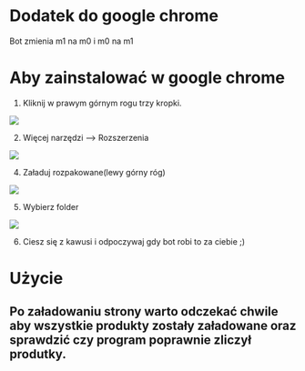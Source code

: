 # Dodatek do google chrome
Bot zmienia m1 na m0 i m0 na m1
# Aby zainstalować w google chrome

1) Kliknij w prawym górnym rogu trzy kropki.


![](https://github.com/TlumaczeniaKlikacze/Dodatek-do-zmiany-m0-na-m1/blob/main/instrukcja/1.png?raw=true)


2) Więcej narzędzi --> Rozszerzenia

![](https://github.com/TlumaczeniaKlikacze/Dodatek-do-zmiany-m0-na-m1/blob/main/instrukcja/2.png?raw=true)

4) Załaduj rozpakowane(lewy górny róg)

![](https://github.com/TlumaczeniaKlikacze/Dodatek-do-zmiany-m0-na-m1/blob/main/instrukcja/3.png?raw=true)

5) Wybierz folder

![](https://github.com/TlumaczeniaKlikacze/Dodatek-do-zmiany-m0-na-m1/blob/main/instrukcja/4.png?raw=true)

6) Ciesz się z kawusi i odpoczywaj gdy bot robi to za ciebie ;)

# Użycie

## Po załadowaniu strony warto odczekać chwile aby wszystkie produkty zostały załadowane oraz sprawdzić czy program poprawnie zliczył produtky.

